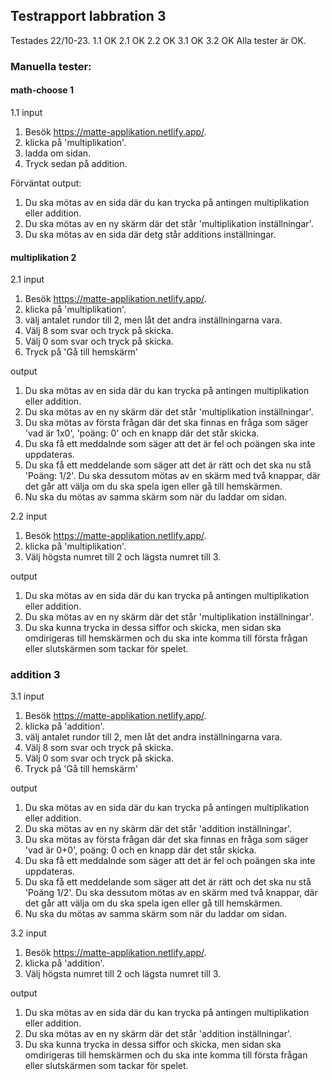 ## Testrapport labbration 3

Testades 22/10-23.
1.1 OK
2.1 OK
2.2 OK
3.1 OK
3.2 OK
Alla tester är OK. 
### Manuella tester:

#### math-choose 1
1.1
input
1. Besök https://matte-applikation.netlify.app/.
2. klicka på 'multiplikation'.
3. ladda om sidan.
4. Tryck sedan på addition. 

Förväntat output: 
1. Du ska mötas av en sida där du kan trycka på antingen multiplikation eller addition. 
2. Du ska mötas av en ny skärm där det står 'multiplikation inställningar'.
3. Du ska mötas av en sida där detg står additions inställningar. 

#### multiplikation 2
2.1
input
1. Besök https://matte-applikation.netlify.app/.
2. klicka på 'multiplikation'.
3. välj antalet rundor till 2, men låt det andra inställningarna vara.
4. Välj 8 som svar och tryck på skicka. 
5. Välj 0 som svar och tryck på skicka. 
6. Tryck på 'Gå till hemskärm'

output
1. Du ska mötas av en sida där du kan trycka på antingen multiplikation eller addition. 
2. Du ska mötas av en ny skärm där det står 'multiplikation inställningar'.
3. Du ska mötas av första frågan där det ska finnas en fråga som säger 'vad är 1x0', 'poäng: 0' och en knapp där det står skicka. 
4. Du ska få ett meddalnde som säger att det är fel och poängen ska inte uppdateras. 
5. Du ska få ett meddelande som säger att det är rätt och det ska nu stå 'Poäng: 1/2'. Du ska dessutom mötas av en skärm med två knappar, där det går att välja om du ska spela igen eller gå till hemskärmen. 
6. Nu ska du mötas av samma skärm som när du laddar om sidan. 

2.2
input
1. Besök https://matte-applikation.netlify.app/.
2. klicka på 'multiplikation'.
3. Välj högsta numret till 2 och lägsta numret till 3.

output 
1. Du ska mötas av en sida där du kan trycka på antingen multiplikation eller addition. 
2. Du ska mötas av en ny skärm där det står 'multiplikation inställningar'.
3. Du ska kunna trycka in dessa siffor och skicka, men sidan ska omdirigeras till hemskärmen och du ska inte komma till första frågan eller slutskärmen som tackar för spelet. 

### addition 3
3.1
input
1. Besök https://matte-applikation.netlify.app/.
2. klicka på 'addition'.
3. välj antalet rundor till 2, men låt det andra inställningarna vara.
4. Välj 8 som svar och tryck på skicka. 
5. Välj 0 som svar och tryck på skicka. 
6. Tryck på 'Gå till hemskärm'

output 
1. Du ska mötas av en sida där du kan trycka på antingen multiplikation eller addition. 
2. Du ska mötas av en ny skärm där det står 'addition inställningar'.
3. Du ska mötas av första frågan där det ska finnas en fråga som säger 'vad är 0+0', poäng: 0 och en knapp där det står skicka. 
4. Du ska få ett meddalnde som säger att det är fel och poängen ska inte uppdateras. 
5. Du ska få ett meddelande som säger att det är rätt och det ska nu stå 'Poäng 1/2'. Du ska dessutom mötas av en skärm med två knappar, där det går att välja om du ska spela igen eller gå till hemskärmen. 
6. Nu ska du mötas av samma skärm som när du laddar om sidan.

3.2
input
1. Besök https://matte-applikation.netlify.app/.
2. klicka på 'addition'.
3. Välj högsta numret till 2 och lägsta numret till 3.

output 
1. Du ska mötas av en sida där du kan trycka på antingen multiplikation eller addition. 
2. Du ska mötas av en ny skärm där det står 'addition inställningar'.
3. Du ska kunna trycka in dessa siffor och skicka, men sidan ska omdirigeras till hemskärmen och du ska inte komma till första frågan eller slutskärmen som tackar för spelet.  